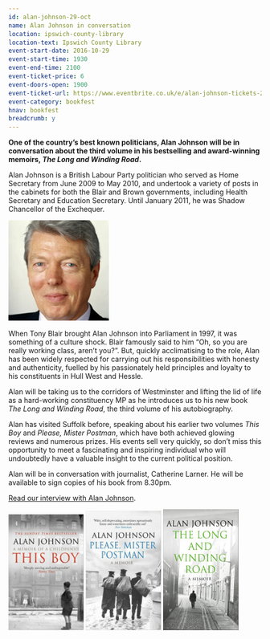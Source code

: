 ```yaml
---
id: alan-johnson-29-oct
name: Alan Johnson in conversation
location: ipswich-county-library
location-text: Ipswich County Library
event-start-date: 2016-10-29
event-start-time: 1930
event-end-time: 2100
event-ticket-price: 6
event-doors-open: 1900
event-ticket-url: https://www.eventbrite.co.uk/e/alan-johnson-tickets-26801896193
event-category: bookfest
hnav: bookfest
breadcrumb: y
---
```


**One of the country’s best known politicians, Alan Johnson will be in conversation about the third volume in his bestselling and award-winning memoirs, <cite>The Long and Winding Road</cite>.**

Alan Johnson is a British Labour Party politician who served as Home Secretary from June 2009 to May 2010, and undertook a variety of posts in the cabinets for both the Blair and Brown governments, including Health Secretary and Education Secretary. Until January 2011, he was Shadow Chancellor of the Exchequer.

<img src="/images/article/bookfest-alan-johnson.jpg" class="custom-br-50 {% include /c/img-float-right.html %}" alt="Alan Johnson" />

When Tony Blair brought Alan Johnson into Parliament in 1997, it was something of a culture shock. Blair famously said to him &#8220;Oh, so you are really working class, aren’t you?&#8221;. But, quickly acclimatising to the role, Alan has been widely respected for carrying out his responsibilities with honesty and authenticity, fuelled by his passionately held principles and loyalty to his constituents in Hull West and Hessle.

Alan will be taking us to the corridors of Westminster and lifting the lid of life as a hard-working constituency MP as he introduces us to his new book <cite>The Long and Winding Road</cite>, the third volume of his autobiography.

Alan has visited Suffolk before, speaking about his earlier two volumes <cite>This Boy</cite> and <cite>Please, Mister Postman</cite>, which have both achieved glowing reviews and numerous prizes. His events sell very quickly, so don’t miss this opportunity to meet a fascinating and inspiring individual who will undoubtedly have a valuable insight to the current political position.

Alan will be in conversation with journalist, Catherine Larner. He will be available to sign copies of his book from 8.30pm.

<div class="{% include /c/generic-panel.html %}"><p class="mb0"><a href="/meet-the-author/meet-the-author-alan-johnson/">Read our interview with Alan Johnson</a>.</p></div>

<div class="cf">

<img src="/images/article/alan-johnson-this-boy.jpg" alt="This Boy" class="{% include /c/img-float-left.html %}" />

<img src="/images/article/alan-johnson-please-mr-postman.jpg" alt="Please, Mr Postman" class="{% include /c/img-float-left.html %}" />

<img src="/images/article/alan-johnson-long-and-winding-road.jpg" alt="The Long and Winding Road" class="{% include /c/img-float-left.html %}" />

</div>
